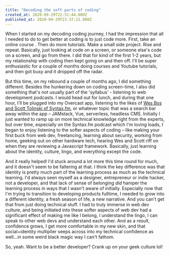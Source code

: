 ```yaml
---
title: "Decoding the soft parts of coding"
created_at: 2020-09-29T22:51:44.000Z
published_at: 2020-09-29T23:37:21.000Z
---
```

When I started on my decoding coding journey, I had the impression that all I needed to do to get better at coding is to just code more. First, take an online course . Then do more tutorials. Make a small side project. Rise and repeat. Basically, just looking at code on a screen, or someone else's code on a screen, and go from there. I did that for kind of the first 1-2 years, but my relationship with coding then kept going on and then off. I'll be super enthusiastic for a couple of months doing courses and Youtube tutorials, and then got busy and it dropped off the radar. 

But this time, on my rebound a couple of months ago, I did something different. Besides the hunkering down on coding screen-time, I also did something that's not usually part of the 'syllabus' - listening to web development podcasts. I would head out for lunch, and during that one hour, I'll be plugged into my Overcast app, listening to the likes of [Wes Bos and Scott Tolinski of Syntax.fm](https://syntax.fm/), or whatever topic that was a search bar away within the app – JAMstack, Vue, serverless, headless CMS. Initially I just wanted to ramp up on more technical knowledge right from the experts, but over time, especially on the Syntax.fm podcast which I'm loving loads, I began to enjoy listening to the softer aspects of coding – like making your first buck from web dev, freelancing, learning about security, working from home, geeking out on other hardware tech, hearing Wes and Scott riff on when they are reviewing a Javascript framework. Basically, just learning about the identity, culture, lingo, and everything except the code.

And it really helped! I'd stuck around a lot more this time round for much, and it doesn't seem to be faltering at that. I think the key difference was that identity is pretty much part of the learning process as much as the technical learning. I'd always seen myself as a designer, entrepreneur or indie hacker, not a developer, and that lack of sense of belonging _did_ hamper the learning process in ways that I wasn't aware of initially. Especially now that I'm trying to transition to developing products fulltime, I needed to grow into a different identity, a fresh season of life, a new narrative. And you can't get that from just doing technical stuff. I had to truly immerse in web dev culture, and being initiated into these softer aspects of web dev had a significant effect of making me like I belong, I understand the lingo, I can speak to other web devs and understand each other. And as a result, confidence grows, I get more comfortable in my new skin, and that social+identity multiplier seeps across into my technical confidence as well...in some weird black magic way I can't fathom.

So, yeah. Want to be a better developer? Crank up on your geek culture lol!
